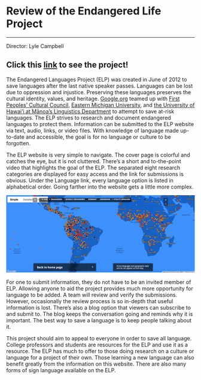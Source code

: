 # Review of the Endangered Life Project
---
Director: Lyle Campbell

Click this [link](http://www.endangeredlanguages.com) to see the project!
---
The Endangered Languages Project (ELP) was created in June of 2012 to save languages after the last native speaker passes. Languages can be lost due to oppression and injustice. Preserving these languages preserves the cultural identity, values, and heritage. [Google.org](https://www.google.org) teamed up with [First Peoples’ Cultural Council](http://www.fpcc.ca), [Eastern Michigan University](https://www.emich.edu), and [the University of Hawai‘i at Mānoa’s Linguistics Department](http://ling.hawaii.edu) to attempt to save at-risk languages. The ELP strives to research and document endangered languages to protect them. Information can be submitted to the ELP website via text, audio, links, or video files. With knowledge of language made up-to-date and accessible, the goal is for no language or culture to be forgotten.

The ELP website is very simple to navigate. The cover page is colorful and catches the eye, but it is not cluttered. There’s a short and to-the-point video that highlights the goal of the ELP. The separated eight research categories are displayed for easy access and the link for submissions is obvious. Under the Language link, every language option is listed in alphabetical order. Going farther into the website gets a little more complex.

![ELP Map](https://github.com/maggiestyers/About-Me/blob/master/Images/ELP_Map.jpeg)

For one to submit information, they do not have to be an invited member of ELP. Allowing anyone to aid the project provides much more opportunity for language to be added. A team will review and verify the submissions. However, occasionally the review process is so in-depth that useful information is lost. There’s also a blog option that viewers can subscribe to and submit to. The blog keeps the conversation going and reminds why it is important. The best way to save a language is to keep people talking about it.

This project should aim to appeal to everyone in order to save all language. College professors and students are resources for the ELP and use it as a resource. The ELP has much to offer to those doing research on a culture or language for a project of their own. Those learning a new language can also benefit greatly from the information on this website. There are also many forms of sign language available on the ELP.
